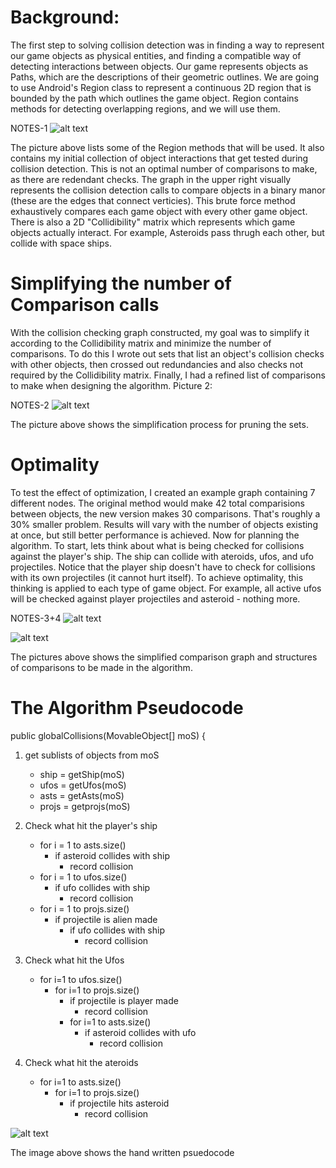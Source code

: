 # Background:
The first step to solving collision detection was in finding a way to represent our game objects as physical entities, and finding a compatible way of detecting interactions between objects. Our game represents objects as Paths, which are the descriptions of their geometric outlines. We are going to use Android's Region class to represent a continuous 2D region that is bounded by the path which outlines the game object. Region contains methods for detecting overlapping regions, and we will use them.

NOTES-1
![alt text](https://github.com/ecs160ss12019/One/blob/master/collisionDetectionBlueprint/IMG_9485.png "Notes p.1")
 
The picture above lists some of the Region methods that will be used. It also contains my initial collection of object interactions that get tested during collision detection. This is not an optimal number of comparisons to make, as there are redendant checks. The graph in the upper right visually represents the collision detection calls to compare objects in a binary manor (these are the edges that connect verticies). This brute force method exhaustively compares each game object with every other game object. There is also a 2D "Collidibility" matrix which represents which game objects actually interact. For example, Asteroids pass thrugh each other, but collide with space ships.


# Simplifying the number of Comparison calls
With the collision checking graph constructed, my goal was to simplify it according to the Collidibility matrix and minimize the number of comparisons. To do this I wrote out sets that list an object's collision checks with other objects, then crossed out redundancies and also checks not required by the Collidibility matrix. Finally, I had a refined list of comparisons to make when designing the algorithm.
Picture 2:

NOTES-2
![alt text](https://github.com/ecs160ss12019/One/blob/master/collisionDetectionBlueprint/IMG_9486.png "Notes p.2")

The picture above shows the simplification process for pruning the sets.


# Optimality
To test the effect of optimization, I created an example graph containing 7 different nodes. The original method would make 42 total comparisions between objects, the new version makes 30 comparisons. That's roughly a 30% smaller problem. Results will vary with the number of objects existing at once, but still better performance is achieved. Now for planning the algorithm. To start, lets think about what is being checked for collisions against the player's ship. The ship can collide with ateroids, ufos, and ufo projectiles. Notice that the player ship doesn't have to check for collisions with its own projectiles (it cannot hurt itself). To achieve optimality, this thinking is applied to each type of game object. For example, all active ufos will be checked against player projectiles and asteroid - nothing more.

NOTES-3+4
![alt text](https://github.com/ecs160ss12019/One/blob/master/collisionDetectionBlueprint/IMG_9487.png "Notes p.3")

![alt text](https://github.com/ecs160ss12019/One/blob/master/collisionDetectionBlueprint/IMG_9488.png "Notes p.4")

The pictures above shows the simplified comparison graph and structures of comparisons to be made in the algorithm.

# The Algorithm Pseudocode
public globalCollisions(MovableObject[] moS) {

1. get sublists of objects from moS
   - ship = getShip(moS)
   - ufos = getUfos(moS)
   - asts = getAsts(moS)
   - projs = getprojs(moS)
 
2. Check what hit the player's ship
   - for i = 1 to asts.size()
     - if asteroid collides with ship
       - record collision
   - for i = 1 to ufos.size()
     - if ufo collides with ship
       - record collision
   - for i = 1 to projs.size()
     - if projectile is alien made
       - if ufo collides with ship
         - record collision

3. Check what hit the Ufos
   - for i=1 to ufos.size()
     - for i=1 to projs.size()
       - if projectile is player made
         - record collision
       - for i=1 to asts.size()
         - if asteroid collides with ufo
           - record collision

4. Check what hit the ateroids
   - for i=1 to asts.size()
     - for i=1 to projs.size()
       - if projectile hits asteroid
         - record collision

![alt text](https://github.com/ecs160ss12019/One/blob/master/collisionDetectionBlueprint/IMG_9489.png "Notes p.5")

The image above shows the hand written psuedocode
